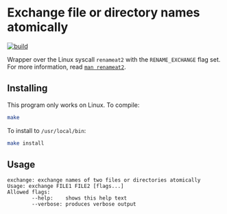 # Exchange file or directory names atomically

[![build](https://github.com/AbhyudayaSharma/exchange/actions/workflows/build.yml/badge.svg)](https://github.com/AbhyudayaSharma/exchange/actions/workflows/build.yml)

Wrapper over the Linux syscall `renameat2` with the `RENAME_EXCHANGE` flag set. For more
information, read [`man renameat2`](https://www.man7.org/linux/man-pages/man2/rename.2.html).

## Installing

This program only works on Linux. To compile:

```bash
make
```

To install to `/usr/local/bin`:

```bash
make install
```

## Usage

```text
exchange: exchange names of two files or directories atomically
Usage: exchange FILE1 FILE2 [flags...]
Allowed flags:
        --help:    shows this help text
        --verbose: produces verbose output
```
